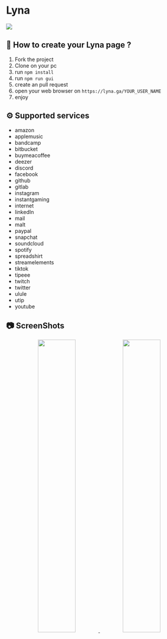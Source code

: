# Lyna

<a href="https://lyna.ga/">
    <img src="https://api.netlify.com/api/v1/badges/d5847749-1cda-4d52-9efa-110b78b5515d/deploy-status" />
</a>

## 📝 How to create your Lyna page ?

1. Fork the project
2. Clone on your pc
3. run `npm install`
4. run `npm run gui`
5. create an pull request
6. open your web browser on `https://lyna.ga/YOUR_USER_NAME`
7. enjoy

## ⚙️ Supported services
- amazon
- applemusic
- bandcamp
- bitbucket
- buymeacoffee
- deezer
- discord
- facebook
- github
- gitlab
- instagram
- instantgaming
- internet
- linkedIn
- mail
- malt
- paypal
- snapchat
- soundcloud
- spotify
- spreadshirt
- streamelements
- tiktok
- tipeee
- twitch
- twitter
- ulule
- utip
- youtube

## 📷 ScreenShots
<p align="center">
    <a href="https://lyna.ga/taistudio">
        <img src="https://raw.githubusercontent.com/TaiStudio/Lyna/main/img/assets/taistudio.png" width="45%"/>
    </a>
    <a href="https://lyna.ga/potion">
        <img src="https://raw.githubusercontent.com/TaiStudio/Lyna/main/img/assets/potion.png" width="45%"/>
    </a>
</p>